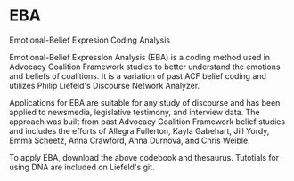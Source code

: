 # EBA

Emotional-Belief Expresion Coding Analysis

Emotional-Belief Expression Analysis (EBA) is a coding method used in Advocacy Coalition Framework studies to better understand the emotions and beliefs of coalitions. It is a variation of past ACF belief coding and utilizes Philip Liefeld's Discourse Network Analyzer.

Applications for EBA are suitable for any study of discourse and has been applied to newsmedia, legislative testimony, and interview data. The approach was built from past Advocacy Coalition Framework belief studies and includes the efforts of Allegra Fullerton, Kayla Gabehart, Jill Yordy, Emma Scheetz, Anna Crawford, Anna Durnová, and Chris Weible.

To apply EBA, download the above codebook and thesaurus. Tutotials for using DNA are included on Liefeld's git.
